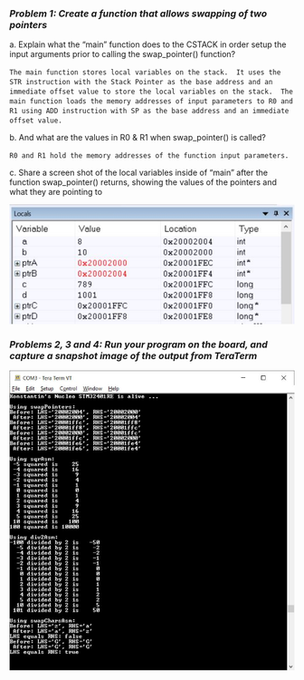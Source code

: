 ### <em>Problem 1: Create a function that allows swapping of two pointers</em> ###

a. Explain what the “main” function does to the CSTACK in order setup the input arguments prior to calling the swap_pointer() function?

   `The main function stores local variables on the stack. 
   It uses the STR instruction with the Stack Pointer as the base address and an immediate offset value to store the local variables on the stack. 
   The main function loads the memory addresses of input parameters to R0 and R1 using ADD instruction with SP as the base address and an immediate offset value.`

b. And what are the values in R0 & R1 when swap_pointer() is called?

   `R0 and R1 hold the memory addresses of the function input parameters.`

c. Share a screen shot of the local variables inside of “main” after the function swap_pointer() returns, showing the values of the pointers and what they are pointing to

<a href="#"><img src="https://github.com/kosetin/embsys100/blob/assets/assignment05/assignment_05_1.JPG" /></a>


### <em>Problems 2, 3 and 4: Run your program on the board, and capture a snapshot image of the output from TeraTerm</em> ###

<a href="#"><img src="https://github.com/kosetin/embsys100/blob/assets/assignment05/assignment_05_2.JPG" /></a>